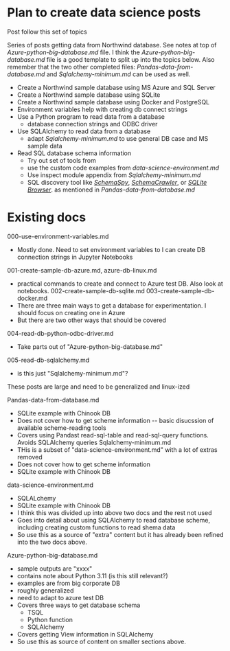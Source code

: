 # Plan to create data science posts

Post follow this set of topics

Series of posts getting data from Northwind database. See notes at top of *Azure-python-big-database.md* file. I think the *Azure-python-big-database.md* file is a good template to split up into the topics below. Also remember that the two other completed files: *Pandas-data-from-database.md* and *Sqlalchemy-minimum.md* can be used as well.

* Create a Northwind sample database using MS Azure and SQL Server
* Create a Northwind sample database using SQLite
* Create a Northwind sample database using Docker and PostgreSQL
* Environment variables help with creating db connect strings
* Use a Python program to read data from a database
  * database connection strings and ODBC driver
* Use SQLAlchemy to read data from a database
   * adapt *Sqlalchemy-minimum.md* to use general DB case and MS sample data
* Read SQL database schema information
   * Try out set of tools from 
   * use the custom code examples from *data-science-environment.md*
   * Use inspect module appendix from *Sqlalchemy-minimum.md*
   * SQL discovery tool like [*SchemaSpy*](https://schemaspy.org/), [*SchemaCrawler*](https://www.schemacrawler.com/), or [*SQLite Browser*](https://github.com/sqlitebrowser/sqlitebrowser). as mentioned in *Pandas-data-from-database.md*





# Existing docs

000-use-environment-variables.md
* Mostly done. Need to set environment variables to I can create DB connection strings in Jupyter Notebooks


001-create-sample-db-azure.md,  azure-db-linux.md
* practical commands to create and connect to Azure test DB. Also look at notebooks.
002-create-sample-db-sqlite.md
003-create-sample-db-docker.md
* There are three main ways to get a database for experimentation. I should focus on creating one in Azure
* But there are two other ways that should be covered

004-read-db-python-odbc-driver.md
* Take parts out of "Azure-python-big-database.md"

005-read-db-sqlalchemy.md
* is this just "Sqlalchemy-minimum.md"?



These posts are large and need to be generalized and linux-ized

Pandas-data-from-database.md
* SQLite example with Chinook DB
* Does not cover how to get scheme information -- basic disucssion of available scheme-reading tools
* Covers using Pandast read-sql-table and read-sql-query functions. Avoids SQLAlchemy queries
Sqlalchemy-minimum.md
* THis is a subset of "data-science-environment.md" with a lot of extras removed
* Does not cover how to get scheme information
* SQLite example with Chinook DB

data-science-environment.md
* SQLALchemy
* SQLite example with Chinook DB
* I think this was divided up into above two docs and the rest not used
* Goes into detail about using SQLAlchemy to read database scheme, including creating custom functions to read shema data
* So use this as a source of "extra" content but it has already been refined into the two docs above.


Azure-python-big-database.md
* sample outputs are "xxxx"
* contains note about Python 3.11 (is this still relevant?)
* examples are from big corporate DB
* roughly generalized
* need to adapt to azure test DB
* Covers three ways to get database schema
  * TSQL
  * Python function
  * SQLAlchemy
* Covers getting View information in SQLAlchemy
* So use this as source of content on smaller sections above.



